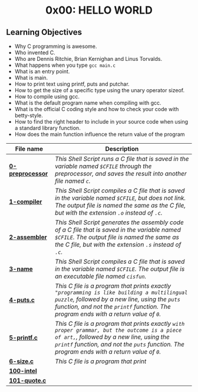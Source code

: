 <h1 align="center">0x00: HELLO WORLD</h1>

<h2>Learning Objectives</h2>
<ul>
<li>Why C programming is awesome.</li>
<li>Who invented C.</li>
<li>Who are Dennis Ritchie, Brian Kernighan and Linus Torvalds.</li>
<li>What happens when you type <code>gcc main.c</code></li>
<li>What is an entry point.</li>
<li>What is main.</li>
<li>How to print text using printf, puts and putchar.</li>
<li>How to get the size of a specific type using the unary operator sizeof.</li>
<li>How to compile using gcc.</li>
<li>What is the default program name when compiling with gcc.</li>
<li>What is the official C coding style and how to check your code with betty-style.</li>
<li>How to find the right header to include in your source code when using a standard library function.</li>
<li>How does the main function influence the return value of the program </li>










</ul>

|File name|Description|
|---|---|
|[**0-preprocessor**](https://github.com/GM-Samuelstein/alx-low_level_programming/blob/master/0x00-hello_world/0-preprocessor)|*This Shell Script runs a C file that is saved in the variable named `$CFILE` through the preprocessor, and saves the result into another file named `c`.*|
|[**1-compiler**](https://github.com/GM-Samuelstein/alx-low_level_programming/blob/master/0x00-hello_world/1-compiler)|*This Shell Script compiles a C file that is saved in the variable named `$CFILE`, but does not link. The output file is named the same as the C file, but with the extension `.o` instead of `.c`.*|
|[**2-assembler**](https://github.com/GM-Samuelstein/alx-low_level_programming/blob/master/0x00-hello_world/2-assembler)|*This Shell Script generates the assembly code of a C file that is saved in the variable named `$CFILE`. The output file is named the same as the C file, but with the extension `.s` instead of `.c`.*|
|[**3-name**](https://github.com/GM-Samuelstein/alx-low_level_programming/blob/master/0x00-hello_world/3-name)|*This Shell Script compiles a C file that is saved in the variable named `$CFILE`. The output file is an executable file named `cisfun`.*|
|[**4-puts.c**](https://github.com/GM-Samuelstein/alx-low_level_programming/blob/master/0x00-hello_world/4-puts.c)|*This C file is a program that prints exactly `"programming is like building a multilingual puzzle`, followed by a new line, using the `puts` function, and not the `printf` function. The program ends with a return value of `0`.*|
|[**5-printf.c**](https://github.com/GM-Samuelstein/alx-low_level_programming/blob/master/0x00-hello_world/5-printf.c)|*This C file is a program that prints exactly `with proper grammar, but the outcome is a piece of art,`, followed by a new line, using the `printf` function, and not the `puts` function. The program ends with a return value of `0`.*|
|[**6-size.c**](https://github.com/GM-Samuelstein/alx-low_level_programming/blob/master/0x00-hello_world/6-size.c)|*This C file is a program that print*|
|[**100-intel**](https://github.com/GM-Samuelstein/alx-low_level_programming/blob/master/0x00-hello_world/100-intel)||
|[**101-quote.c**](https://github.com/GM-Samuelstein/alx-low_level_programming/blob/master/0x00-hello_world/101-quote.c)||

